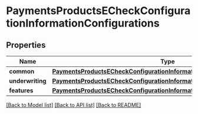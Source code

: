 # PaymentsProductsECheckConfigurationInformationConfigurations

## Properties
Name | Type | Description | Notes
------------ | ------------- | ------------- | -------------
**common** | [**PaymentsProductsECheckConfigurationInformationConfigurationsCommon**](PaymentsProductsECheckConfigurationInformationConfigurationsCommon.md) |  | [optional] 
**underwriting** | [**PaymentsProductsECheckConfigurationInformationConfigurationsUnderwriting**](PaymentsProductsECheckConfigurationInformationConfigurationsUnderwriting.md) |  | [optional] 
**features** | [**PaymentsProductsECheckConfigurationInformationConfigurationsFeatures**](PaymentsProductsECheckConfigurationInformationConfigurationsFeatures.md) |  | [optional] 

[[Back to Model list]](../README.md#documentation-for-models) [[Back to API list]](../README.md#documentation-for-api-endpoints) [[Back to README]](../README.md)


